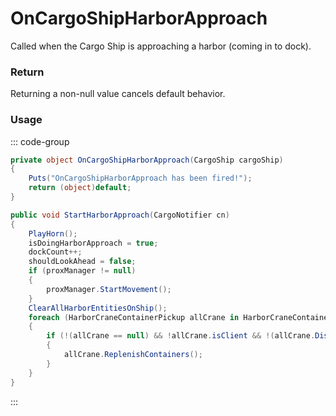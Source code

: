 # OnCargoShipHarborApproach
<Badge type="info" text="Entity"/><Badge type="danger" text="Carbon Compatible"/><Badge type="warning" text="Oxide Compatible"/>
Called when the Cargo Ship is approaching a harbor (coming in to dock).

### Return
Returning a non-null value cancels default behavior.

### Usage
::: code-group
```csharp [Example]
private object OnCargoShipHarborApproach(CargoShip cargoShip)
{
	Puts("OnCargoShipHarborApproach has been fired!");
	return (object)default;
}
```
```csharp [Source — Assembly-CSharp @ CargoShip]
public void StartHarborApproach(CargoNotifier cn)
{
	PlayHorn();
	isDoingHarborApproach = true;
	dockCount++;
	shouldLookAhead = false;
	if (proxManager != null)
	{
		proxManager.StartMovement();
	}
	ClearAllHarborEntitiesOnShip();
	foreach (HarborCraneContainerPickup allCrane in HarborCraneContainerPickup.AllCranes)
	{
		if (!(allCrane == null) && !allCrane.isClient && !(allCrane.Distance2D(harborApproachPath.nodes[harborApproachPath.nodes.Count / 2].Position) > 150f))
		{
			allCrane.ReplenishContainers();
		}
	}
}

```
:::
